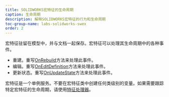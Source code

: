 ```yaml
---
title: SOLIDWORKS宏特征的生命周期
caption: 生命周期
description: 解释SOLIDWORKS宏特征的行为和生命周期
toc-group-name: labs-solidworks-swex
order: 2
---
```

宏特征驻留在模型中，并与文档一起保存。宏特征可以处理其生命周期中的各种事件。

* 重建。重写[OnRebuild](https://docs.codestack.net/swex/macro-feature/html/M_CodeStack_SwEx_MacroFeature_MacroFeatureEx_OnRebuild.htm)方法来处理此事件。
* 编辑。重写[OnEditDefinition](https://docs.codestack.net/swex/macro-feature/html/M_CodeStack_SwEx_MacroFeature_MacroFeatureEx_OnEditDefinition.htm)方法来处理此事件。
* 更新状态。重写[OnUpdateState](https://docs.codestack.net/swex/macro-feature/html/M_CodeStack_SwEx_MacroFeature_MacroFeatureEx_OnUpdateState.htm)方法来处理此事件。

宏特征是一个单例服务。不要在宏特征类中创建任何类级别的变量。如果需要跟踪特定宏特征的生命周期，请使用[特征处理器](feature-handler)。